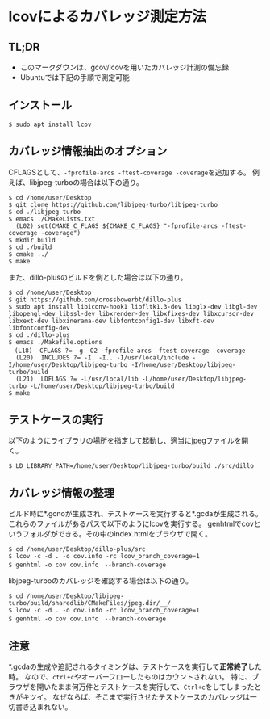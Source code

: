 # lcovによるカバレッジ測定方法

## TL;DR
- このマークダウンは、gcov/lcovを用いたカバレッジ計測の備忘録
- Ubuntuでは下記の手順で測定可能

## インストール
```
$ sudo apt install lcov
```

## カバレッジ情報抽出のオプション
CFLAGSとして、`-fprofile-arcs -ftest-coverage -coverage`を追加する。
例えば、libjpeg-turboの場合は以下の通り。
```
$ cd /home/user/Desktop
$ git clone https://github.com/libjpeg-turbo/libjpeg-turbo
$ cd ./libjpeg-turbo
$ emacs ./CMakeLists.txt
  (L02) set(CMAKE_C_FLAGS ${CMAKE_C_FLAGS} "-fprofile-arcs -ftest-coverage -coverage")
$ mkdir build
$ cd ./build
$ cmake ../
$ make
```

また、dillo-plusのビルドを例とした場合は以下の通り。
```
$ cd /home/user/Desktop
$ git https://github.com/crossbowerbt/dillo-plus
$ sudo apt install libiconv-hook1 libfltk1.3-dev libglx-dev libgl-dev libopengl-dev libssl-dev libxrender-dev libxfixes-dev libxcursor-dev libxext-dev libxinerama-dev libfontconfig1-dev libxft-dev libfontconfig-dev
$ cd ./dillo-plus
$ emacs ./Makefile.options
　(L18)  CFLAGS ?= -g -O2 -fprofile-arcs -ftest-coverage -coverage
  (L20)  INCLUDES ?= -I. -I.. -I/usr/local/include -I/home/user/Desktop/libjpeg-turbo -I/home/user/Desktop/libjpeg-turbo/build
  (L21)  LDFLAGS ?= -L/usr/local/lib -L/home/user/Desktop/libjpeg-turbo -L/home/user/Desktop/libjpeg-turbo/build
$ make
```

## テストケースの実行
以下のようにライブラリの場所を指定して起動し、適当にjpegファイルを開く。

```
$ LD_LIBRARY_PATH=/home/user/Desktop/libjpeg-turbo/build ./src/dillo
```

## カバレッジ情報の整理
ビルド時に*.gcnoが生成され、テストケースを実行すると*.gcdaが生成される。
これらのファイルがあるパスで以下のようにlcovを実行する。
genhtmlでcovというフォルダができる。その中のindex.htmlをブラウザで開く。

```
$ cd /home/user/Desktop/dillo-plus/src
$ lcov -c -d . -o cov.info -rc lcov_branch_coverage=1
$ genhtml -o cov cov.info　--branch-coverage
```

libjpeg-turboのカバレッジを確認する場合は以下の通り。
```
$ cd /home/user/Desktop/libjpeg-turbo/build/sharedlib/CMakeFiles/jpeg.dir/__/
$ lcov -c -d . -o cov.info -rc lcov_branch_coverage=1
$ genhtml -o cov cov.info　--branch-coverage
```
## 注意
*.gcdaの生成や追記されるタイミングは、テストケースを実行して**正常終了**した時。
なので、`ctrl+c`やオーバーフローしたものはカウントされない。
特に、ブラウザを開いたまま何万件とテストケースを実行して、`Ctrl+c`をしてしまったときがキツイ。
なぜならば、そこまで実行させたテストケースのカバレッジは一切書き込まれない。
